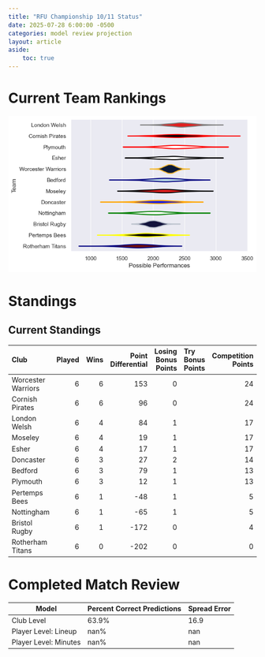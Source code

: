 ```yaml
---  
title: "RFU Championship 10/11 Status"  
date: 2025-07-28 6:00:00 -0500  
categories: model review projection  
layout: article  
aside:  
    toc: true  
---
```

# Current Team Rankings


![Club Rankings](plots/rankings_RFU_Championship_1011.png)
# Standings

## Current Standings


| Club               |   Played |   Wins |   Point Differential |   Losing Bonus Points | Try Bonus Points   |   Competition Points |
|:-------------------|---------:|-------:|---------------------:|----------------------:|:-------------------|---------------------:|
| Worcester Warriors |        6 |      6 |                  153 |                     0 |                    |                   24 |
| Cornish Pirates    |        6 |      6 |                   96 |                     0 |                    |                   24 |
| London Welsh       |        6 |      4 |                   84 |                     1 |                    |                   17 |
| Moseley            |        6 |      4 |                   19 |                     1 |                    |                   17 |
| Esher              |        6 |      4 |                   17 |                     1 |                    |                   17 |
| Doncaster          |        6 |      3 |                   27 |                     2 |                    |                   14 |
| Bedford            |        6 |      3 |                   79 |                     1 |                    |                   13 |
| Plymouth           |        6 |      3 |                   12 |                     1 |                    |                   13 |
| Pertemps Bees      |        6 |      1 |                  -48 |                     1 |                    |                    5 |
| Nottingham         |        6 |      1 |                  -65 |                     1 |                    |                    5 |
| Bristol Rugby      |        6 |      1 |                 -172 |                     0 |                    |                    4 |
| Rotherham Titans   |        6 |      0 |                 -202 |                     0 |                    |                    0 |



# Completed Match Review


| Model | Percent Correct Predictions | Spread Error |
| ------ | ------ | ------ |
| Club Level | 63.9% | 16.9 |
| Player Level: Lineup | nan% | nan |
| Player Level: Minutes | nan% | nan |

